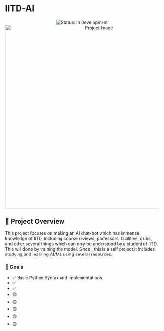 # IITD-AI

<div align="center">
  <img src="https://img.shields.io/badge/Status-In%20Development-yellow" alt="Status: In Development">
  <div align="center">
    <img src="https://images.prismic.io/bakertilly/ZxAvs4F3NbkBXmmQ_Artificialintelligenceinpalmofmanshand.jpg?auto=format%2Ccompress&rect=0%2C69%2C1920%2C1008&w=1200&h=630" width="600" alt="Project Image">
    <br>
   
  </div>
</div>


## 🤖 Project Overview
This project focuses on making an AI chat-bot which has immense knowledge of IITD, including course reviews, professors, facilities, clubs, and other several things which can only be understood by a student of IITD. This will done by training the model. Since , this is a self project,it includes studying and learning AI/ML using several resources.

### 🎯 Goals
- ✅ Basic Python Syntax and Implementations.
- ✅ 
- ✅ 
- 🟡 
- 🟡 
- 🟡 
- 🟡 
- 🟡 
